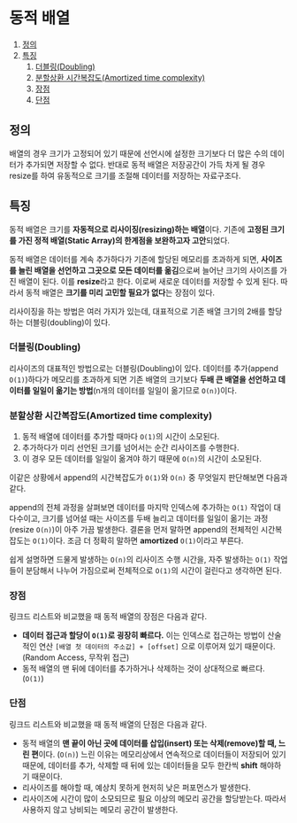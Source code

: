 # 동적 배열

1. [정의](#정의)
2. [특징](#특징)
   1. [더블링(Doubling)](#더블링doubling)
   2. [분할상환 시간복잡도(Amortized time complexity)](#분할상환-시간복잡도amortized-time-complexity)
   3. [장점](#장점)
   4. [단점](#단점)

## 정의

배열의 경우 크기가 고정되어 있기 때문에 선언시에 설정한 크기보다 더 많은 수의 데이터가 추가되면 저장할 수 없다. 반대로 동적 배열은 저장공간이 가득 차게 될 경우 resize를 하여 유동적으로 크기를 조절해 데이터를 저장하는 자료구조다.

## 특징

동적 배열은 크기를 **자동적으로 리사이징(resizing)하는 배열**이다. 기존에 **고정된 크기를 가진 정적 배열(Static Array)의 한계점을 보완하고자 고안**되었다.

동적 배열은 데이터를 계속 추가하다가 기존에 할당된 메모리를 초과하게 되면, **사이즈를 늘린 배열을 선언하고 그곳으로 모든 데이터를 옮김**으로써 늘어난 크기의 사이즈를 가진 배열이 된다. 이를 **resize**라고 한다. 이로써 새로운 데이터를 저장할 수 있게 된다. 따라서 동적 배열은 **크기를 미리 고민할 필요가 없다**는 장점이 있다.

리사이징을 하는 방법은 여러 가지가 있는데, 대표적으로 기존 배열 크기의 2배를 할당하는 더블링(doubling)이 있다.

### 더블링(Doubling)

리사이즈의 대표적인 방법으로는 더블링(Doubling)이 있다. 데이터를 추가(append `O(1)`)하다가 메모리를 초과하게 되면 기존 배열의 크기보다 **두배 큰 배열을 선언하고 데이터를 일일이 옮기는 방법**(n개의 데이터를 일일이 옮기므로 `O(n)`)이다.

### 분할상환 시간복잡도(Amortized time complexity)

1. 동적 배열에 데이터를 추가할 때마다 `O(1)`의 시간이 소모된다.
2. 추가하다가 미리 선언된 크기를 넘어서는 순간 리사이즈를 수행한다.
3. 이 경우 모든 데이터를 일일이 옮겨야 하기 때문에 `O(n)`의 시간이 소모된다.

이같은 상황에서 append의 시간복잡도가 `O(1)`와 `O(n)` 중 무엇일지 판단해보면 다음과 같다.

append의 전체 과정을 살펴보면 데이터를 마지막 인덱스에 추가하는 `O(1)` 작업이 대다수이고, 크기를 넘어설 때는 사이즈를 두배 늘리고 데이터를 일일이 옮기는 과정(resize `O(n)`)이 아주 가끔 발생한다. 결론을 먼저 말하면 append의 전체적인 시간복잡도는 `O(1)`이다. 조금 더 정확히 말하면 **amortized** `O(1)`이라고 부른다.

쉽게 설명하면 드물게 발생하는 `O(n)`의 리사이즈 수행 시간을, 자주 발생하는 `O(1)` 작업들이 분담해서 나누어 가짐으로써 전체적으로 `O(1)`의 시간이 걸린다고 생각하면 된다.

### 장점

링크드 리스트와 비교했을 때 동적 배열의 장점은 다음과 같다.

- **데이터 접근과 할당이 `O(1)`로 굉장히 빠르다.** 이는 인덱스로 접근하는 방법이 산술적인 연산 `[배열 첫 데이터의 주소값] + [offset]` 으로 이루어져 있기 때문이다. (Random Access, 무작위 접근)
- 동적 배열의 맨 뒤에 데이터를 추가하거나 삭제하는 것이 상대적으로 빠르다. (`O(1)`)

### 단점

링크드 리스트와 비교했을 때 동적 배열의 단점은 다음과 같다.

- 동적 배열의 **맨 끝이 아닌 곳에 데이터를 삽입(insert) 또는 삭제(remove)할 때, 느린 편**이다. (`O(n)`) 느린 이유는 메모리상에서 연속적으로 데이터들이 저장되어 있기 때문에, 데이터를 추가, 삭제할 때 뒤에 있는 데이터들을 모두 한칸씩 **shift** 해야하기 때문이다.
- 리사이즈를 해야할 때, 예상치 못하게 현저히 낮은 퍼포먼스가 발생한다.
- 리사이즈에 시간이 많이 소모되므로 필요 이상의 메모리 공간을 할당받는다. 따라서 사용하지 않고 낭비되는 메모리 공간이 발생한다.
